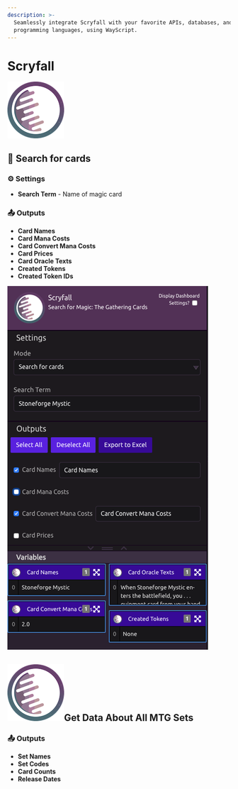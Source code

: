 ```yaml
---
description: >-
  Seamlessly integrate Scryfall with your favorite APIs, databases, and
  programming languages, using WayScript.
---
```


# Scryfall

![Search for Magic: The Gathering Cards](../../.gitbook/assets/scryfall.png)

## 🔎 Search for cards

### ⚙ Settings

* **Search Term** - Name of magic card

### 📤 Outputs

* **Card Names**
* **Card Mana Costs**
* **Card Convert Mana Costs**
* **Card Prices**
* **Card Oracle Texts**
* **Created Tokens**
* **Created Token IDs**

![](../../.gitbook/assets/scryfall_ex.png)

## ![](../../.gitbook/assets/scryfall%20%282%29.png)Get Data About All MTG Sets

### 📤 Outputs

* **Set Names**
* **Set Codes**
* **Card Counts**
* **Release Dates**

